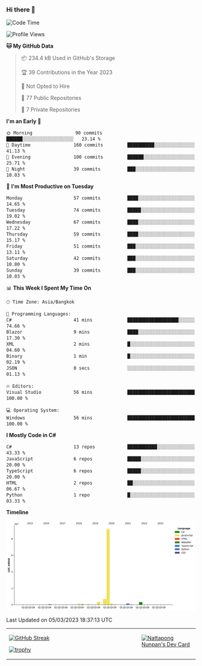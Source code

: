 ### Hi there 👋

<!--START_SECTION:waka-->
![Code Time](http://img.shields.io/badge/Code%20Time-456%20hrs%2012%20mins-blue)

![Profile Views](http://img.shields.io/badge/Profile%20Views-0-blue)

**🐱 My GitHub Data** 

> 📦 234.4 kB Used in GitHub's Storage 
 > 
> 🏆 39 Contributions in the Year 2023
 > 
> 🚫 Not Opted to Hire
 > 
> 📜 77 Public Repositories 
 > 
> 🔑 7 Private Repositories 
 > 
**I'm an Early 🐤** 

```text
🌞 Morning                90 commits          ██████░░░░░░░░░░░░░░░░░░░   23.14 % 
🌆 Daytime                160 commits         ██████████░░░░░░░░░░░░░░░   41.13 % 
🌃 Evening                100 commits         ██████░░░░░░░░░░░░░░░░░░░   25.71 % 
🌙 Night                  39 commits          ███░░░░░░░░░░░░░░░░░░░░░░   10.03 % 
```
📅 **I'm Most Productive on Tuesday** 

```text
Monday                   57 commits          ████░░░░░░░░░░░░░░░░░░░░░   14.65 % 
Tuesday                  74 commits          █████░░░░░░░░░░░░░░░░░░░░   19.02 % 
Wednesday                67 commits          ████░░░░░░░░░░░░░░░░░░░░░   17.22 % 
Thursday                 59 commits          ████░░░░░░░░░░░░░░░░░░░░░   15.17 % 
Friday                   51 commits          ███░░░░░░░░░░░░░░░░░░░░░░   13.11 % 
Saturday                 42 commits          ███░░░░░░░░░░░░░░░░░░░░░░   10.80 % 
Sunday                   39 commits          ███░░░░░░░░░░░░░░░░░░░░░░   10.03 % 
```


📊 **This Week I Spent My Time On** 

```text
🕑︎ Time Zone: Asia/Bangkok

💬 Programming Languages: 
C#                       41 mins             ███████████████████░░░░░░   74.66 % 
Blazor                   9 mins              ████░░░░░░░░░░░░░░░░░░░░░   17.30 % 
XML                      2 mins              █░░░░░░░░░░░░░░░░░░░░░░░░   04.60 % 
Binary                   1 min               █░░░░░░░░░░░░░░░░░░░░░░░░   02.19 % 
JSON                     0 secs              ░░░░░░░░░░░░░░░░░░░░░░░░░   01.13 % 

🔥 Editors: 
Visual Studio            56 mins             █████████████████████████   100.00 % 

💻 Operating System: 
Windows                  56 mins             █████████████████████████   100.00 % 
```

**I Mostly Code in C#** 

```text
C#                       13 repos            ███████████░░░░░░░░░░░░░░   43.33 % 
JavaScript               6 repos             █████░░░░░░░░░░░░░░░░░░░░   20.00 % 
TypeScript               6 repos             █████░░░░░░░░░░░░░░░░░░░░   20.00 % 
HTML                     2 repos             ██░░░░░░░░░░░░░░░░░░░░░░░   06.67 % 
Python                   1 repo              █░░░░░░░░░░░░░░░░░░░░░░░░   03.33 % 
```



**Timeline**

![Lines of Code chart](https://raw.githubusercontent.com/aixasz/aixasz/main/assets/bar_graph.png)


 Last Updated on 05/03/2023 18:37:13 UTC
<!--END_SECTION:waka-->

<table>
<tr>
<td width="70%" valign="top">
 
 [![GitHub Streak](http://github-readme-streak-stats.herokuapp.com?user=aixasz&theme=github-dark&hide_border=true&date_format=%5BY%20%5DM%20j)](https://git.io/streak-stats)

 [![trophy](https://github-profile-trophy.vercel.app/?username=aixasz&theme=onedark)](https://github.com/ryo-ma/github-profile-trophy)
 </td>
<td width="30%" valign="top">
 
<a href="https://app.daily.dev/aixasz"><img src="https://api.daily.dev/devcards/403207936e6547c9a85ea449e9f3abe8.png?r=re8" alt="Nattapong Nunpan's Dev Card"/></a>

 </td>
</tr>
</table>
 
